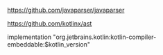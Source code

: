 https://github.com/javaparser/javaparser


https://github.com/kotlinx/ast


implementation "org.jetbrains.kotlin:kotlin-compiler-embeddable:$kotlin_version"

